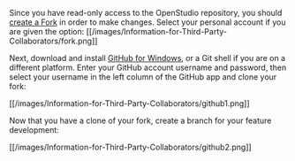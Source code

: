Since you have read-only access to the OpenStudio repository, you should [create a Fork](https://github.com/NREL/OpenStudio/fork) in order to make changes.  Select your personal account if you are given the option:
[[/images/Information-for-Third-Party-Collaborators/fork.png]]

Next, download and install [GitHub for Windows](http://windows.github.com/), or a Git shell if you are on a different platform.  Enter your GitHub account username and password, then select your username in the left column of the GitHub app and clone your fork:

[[/images/Information-for-Third-Party-Collaborators/github1.png]]

Now that you have a clone of your fork, create a branch for your feature development:

[[/images/Information-for-Third-Party-Collaborators/github2.png]]
